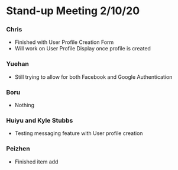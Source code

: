 # Stand-up Meeting 2/10/20

### Chris
* Finished with User Profile Creation Form
* Will work on User Profile Display once profile is created

### Yuehan
* Still trying to allow for both Facebook and Google Authentication

### Boru
* Nothing

### Huiyu and Kyle Stubbs
* Testing messaging feature with User profile creation

### Peizhen
* Finished item add
